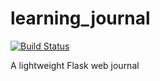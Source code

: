 learning_journal
================

[![Build Status](https://travis-ci.org/corinnelhh/learning_journal.svg?branch=master)](https://travis-ci.org/corinnelhh/learning_journal)

A lightweight Flask web journal
